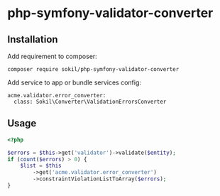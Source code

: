 # php-symfony-validator-converter

## Installation

Add requirement to composer:

```
composer require sokil/php-symfony-validator-converter
```

Add service to app or bundle services config:
```
acme.validator.error_converter:
  class: Sokil\Converter\ValidationErrorsConverter
```

## Usage

```php
<?php

$errors = $this->get('validator')->validate($entity);
if (count($errors) > 0) {
    $list = $this
        ->get('acme.validator.error_converter')
        ->constraintViolationListToArray($errors);
}
```
